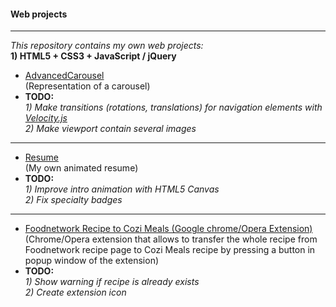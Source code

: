 #### Web projects
---  
*This repository contains my own web projects:*  
**1) HTML5 + CSS3 + JavaScript / jQuery**
* [AdvancedCarousel](https://github.com/DmitriiSer/WebProjects/tree/master/AdvancedCarousel)  
 (Representation of a carousel)
 * **TODO:**  
   *1) Make transitions (rotations, translations) for navigation elements with [Velocity.js](http://VelocityJS.org)*  
   *2) Make viewport contain several images*
 ***

* [Resume](https://github.com/DmitriiSer/WebProjects/tree/master/Resume)  
 (My own animated resume)
 * **TODO:**  
   *1) Improve intro animation with HTML5 Canvas*  
   *2) Fix specialty badges*  
 ***

* [Foodnetwork Recipe to Cozi Meals (Google chrome/Opera Extension)](https://github.com/DmitriiSer/WebProjects/tree/master/Chrome%20Extensions/Foodnetwork%20Recipe%20to%20Cozi%20Meals)  
 (Chrome/Opera extension that allows to transfer the whole recipe from Foodnetwork recipe page to Cozi Meals recipe by pressing a button in popup window of the extension)
 * **TODO:**  
   *1) Show warning if recipe is already exists*  
   *2) Create extension icon*  

